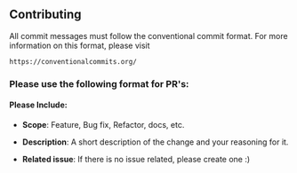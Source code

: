 ## Contributing

All commit messages must follow the conventional commit format. For more information on this format, please visit 

`https://conventionalcommits.org/`


### Please use the following format for PR's:

#### Please Include: 

- **Scope**: Feature, Bug fix, Refactor, docs, etc.

- **Description**: A short description of the change and your reasoning for it.

- **Related issue**: If there is no issue related, please create one :)
